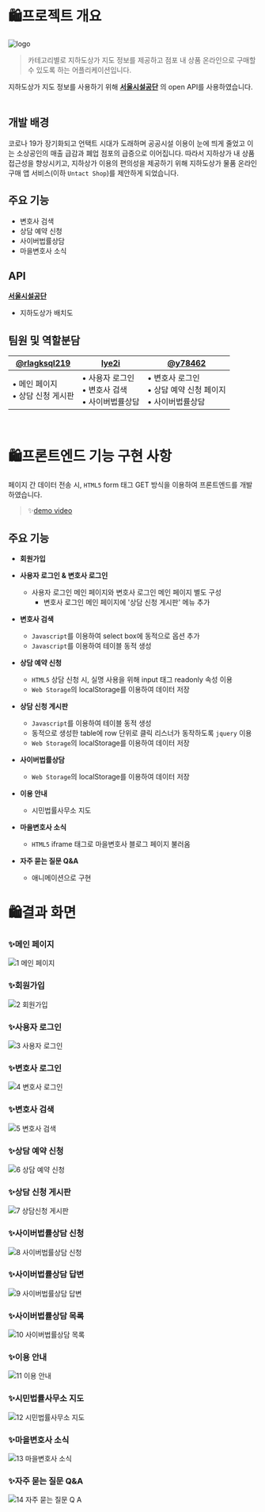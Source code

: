 # 🛍️프로젝트 개요
![logo](https://user-images.githubusercontent.com/69866091/152367621-5d238de1-99f2-47b3-90c7-0dd8547c05d8.png)

> 카테고리별로 지하도상가 지도 정보를 제공하고 점포 내 상품 온라인으로 구매할 수 있도록 하는 어플리케이션입니다. </br>

지하도상가 지도 정보를 사용하기 위해 [**서울시설공단**](https://www.sisul.or.kr/open_content/undershop/) 의 open API를 사용하였습니다.
</br>
</br>

## 개발 배경
코로나 19가 장기화되고 언택트 시대가 도래하며 공공시설 이용이 눈에 띄게 줄었고 이는 소상공인의 매출 급감과 폐업 점포의 급증으로 이어집니다. 따라서 지하상가 내 상품 접근성을 향상시키고, 지하상가 이용의 편의성을 제공하기 위해 지하도상가 물품 온라인 구매 앱 서비스(이하 `Untact Shop`)를 제안하게 되었습니다.

## 주요 기능
- 변호사 검색
- 상담 예약 신청
- 사이버법률상담
- 마을변호사 소식

## API
[**서울시설공단**](https://www.sisul.or.kr/open_content/undershop/)
- 지하도상가 배치도

## 팀원 및 역할분담
|[@rlagksql219](https://github.com/rlagksql219)|[lye2i](https://github.com/lye2i)|[@y78462](https://github.com/y78462)|
|-----|-----|-----|
|• 메인 페이지 <br> • 상담 신청 게시판 |• 사용자 로그인 </br> • 변호사 검색 </br> • 사이버법률상담 |• 변호사 로그인 </br> • 상담 예약 신청 페이지 </br> • 사이버법률상담
<br/>


# 🛍️프론트엔드 기능 구현 사항
페이지 간 데이터 전송 시, `HTML5` form 태그 GET 방식을 이용하여 프론트엔드를 개발하였습니다.

>  ✨[demo video](https://youtu.be/7f7WY5o7R0Y)<br/>

## 주요 기능
- **회원가입**

- **사용자 로그인 & 변호사 로그인**
    - 사용자 로그인 메인 페이지와 변호사 로그인 메인 페이지 별도 구성
         - 변호사 로그인 메인 페이지에 '상담 신청 게시판' 메뉴 추가

- **변호사 검색**
    - `Javascript`를 이용하여 select box에 동적으로 옵션 추가
    - `Javascript`를 이용하여 테이블 동적 생성

- **상담 예약 신청**
    - `HTML5` 상담 신청 시, 실명 사용을 위해 input 태그 readonly 속성 이용
    -  `Web Storage`의 localStorage를 이용하여 데이터 저장

- **상담 신청 게시판**
   - `Javascript`를 이용하여 테이블 동적 생성
   - 동적으로 생성한 table에 row 단위로 클릭 리스너가 동작하도록 `jquery` 이용
   - `Web Storage`의 localStorage를 이용하여 데이터 저장

- **사이버법률상담**
   - `Web Storage`의 localStorage를 이용하여 데이터 저장

- **이용 안내**
   - 시민법률사무소 지도

- **마을변호사 소식**
   - `HTML5` iframe 태그로 마을변호사 블로그 페이지 불러옴

- **자주 묻는 질문 Q&A**
   - 애니메이션으로 구현


# 🛍️결과 화면

### ✨메인 페이지
![1 메인 페이지](https://user-images.githubusercontent.com/69866091/152214705-14322e6a-5cdb-44e1-8f3c-c8d13d4aa732.gif)

### ✨회원가입
![2 회원가입](https://user-images.githubusercontent.com/69866091/152214715-b78c6a03-9715-4c2e-8617-3e05bf857f95.gif)

### ✨사용자 로그인
![3 사용자 로그인](https://user-images.githubusercontent.com/69866091/152214728-cf68fda2-ddfa-45a8-8a7d-8dc5a050a09e.gif)

### ✨변호사 로그인
![4 변호사 로그인](https://user-images.githubusercontent.com/69866091/152216658-ea350084-bae4-4df1-b165-88c22a897fef.gif)

### ✨변호사 검색
![5 변호사 검색](https://user-images.githubusercontent.com/69866091/152214788-69dfe74a-e175-414b-99ae-75e1859b62ac.gif)

### ✨상담 예약 신청
![6 상담 예약 신청](https://user-images.githubusercontent.com/69866091/152217000-81007e75-9d3c-4ed2-a3ec-9b32ecc3c9cc.gif)

### ✨상담 신청 게시판
![7 상담신청 게시판](https://user-images.githubusercontent.com/69866091/152214836-12ef98ca-91e7-49e6-9bef-a04b5393b090.gif)

### ✨사이버법률상담 신청
![8 사이버법률상담 신청](https://user-images.githubusercontent.com/69866091/152216723-8e4eec60-5f80-4688-9b40-b74435e55edf.gif)

### ✨사이버법률상담 답변
![9 사이버법률상담 답변](https://user-images.githubusercontent.com/69866091/152214893-ae832fbe-9ed5-4297-b2b0-93dd47b38b35.gif)

### ✨사이버법률상담 목록
![10 사이버법률상담 목록](https://user-images.githubusercontent.com/69866091/152214914-41fc02b1-5fc7-45e6-8a2f-54589a1e6413.gif)

### ✨이용 안내
![11 이용 안내](https://user-images.githubusercontent.com/69866091/152214934-b2218745-1a2a-4785-8c29-37c9fac8f3da.gif)

### ✨시민법률사무소 지도
![12 시민법률사무소 지도](https://user-images.githubusercontent.com/69866091/152214968-4ce09097-0737-4add-881a-4b0b18610eec.gif)

### ✨마을변호사 소식
![13 마을변호사 소식](https://user-images.githubusercontent.com/69866091/152214978-2de3c474-7622-476e-bdcf-9fd85a28f3bf.gif)

### ✨자주 묻는 질문 Q&A
![14 자주 묻는 질문 Q A](https://user-images.githubusercontent.com/69866091/152215050-5affa814-2389-446f-9267-929c5d898c1c.gif)
